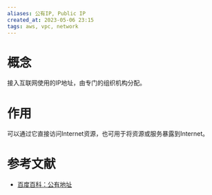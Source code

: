 ```yaml
---
aliases: 公有IP, Public IP
created_at: 2023-05-06 23:15
tags: aws, vpc, network
---
```


# 概念

接入互联网使用的IP地址，由专门的组织机构分配。

# 作用

可以通过它直接访问Internet资源，也可用于将资源或服务暴露到Internet。

# 参考文献
- [百度百科：公有地址](https://baike.baidu.com/item/%E5%85%AC%E6%9C%89%E5%9C%B0%E5%9D%80/727247)